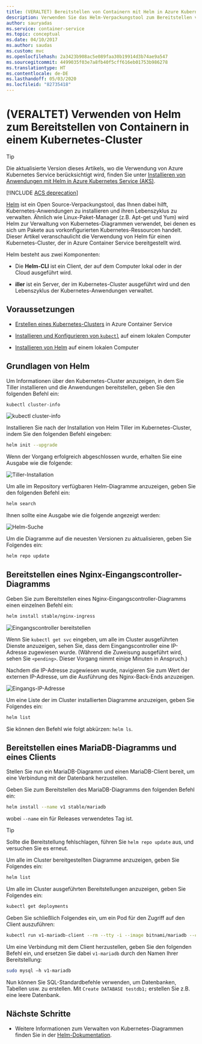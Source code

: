 ```yaml
---
title: (VERALTET) Bereitstellen von Containern mit Helm in Azure Kubernetes
description: Verwenden Sie das Helm-Verpackungstool zum Bereitstellen von Containern in einem Kubernetes-Cluster in Azure Container Service.
author: sauryadas
ms.service: container-service
ms.topic: conceptual
ms.date: 04/10/2017
ms.author: saudas
ms.custom: mvc
ms.openlocfilehash: 2a3423b908ac5e089faa30b19914d3b74ae9a547
ms.sourcegitcommit: 4499035f03e7a8fb40f5cff616eb01753b986278
ms.translationtype: HT
ms.contentlocale: de-DE
ms.lasthandoff: 05/03/2020
ms.locfileid: "82735418"
---
```

# <a name="deprecated-use-helm-to-deploy-containers-on-a-kubernetes-cluster"></a>(VERALTET) Verwenden von Helm zum Bereitstellen von Containern in einem Kubernetes-Cluster

> [!TIP]
> Die aktualisierte Version dieses Artikels, wo die Verwendung von Azure Kubernetes Service berücksichtigt wird, finden Sie unter [Installieren von Anwendungen mit Helm in Azure Kubernetes Service (AKS)](../../aks/kubernetes-helm.md).

[!INCLUDE [ACS deprecation](../../../includes/container-service-kubernetes-deprecation.md)]

[Helm](https://github.com/kubernetes/helm/) ist ein Open Source-Verpackungstool, das Ihnen dabei hilft, Kubernetes-Anwendungen zu installieren und ihren Lebenszyklus zu verwalten. Ähnlich wie Linux-Paket-Manager (z.B. Apt-get und Yum) wird Helm zur Verwaltung von Kubernetes-Diagrammen verwendet, bei denen es sich um Pakete aus vorkonfigurierten Kubernetes-Ressourcen handelt. Dieser Artikel veranschaulicht die Verwendung von Helm für einen Kubernetes-Cluster, der in Azure Container Service bereitgestellt wird.

Helm besteht aus zwei Komponenten: 
* Die **Helm-CLI** ist ein Client, der auf dem Computer lokal oder in der Cloud ausgeführt wird.  

* **iller** ist ein Server, der im Kubernetes-Cluster ausgeführt wird und den Lebenszyklus der Kubernetes-Anwendungen verwaltet. 
 
## <a name="prerequisites"></a>Voraussetzungen

* [Erstellen eines Kubernetes-Clusters](container-service-kubernetes-walkthrough.md) in Azure Container Service

* [Installieren und Konfigurieren von `kubectl`](../container-service-connect.md) auf einem lokalen Computer

* [Installieren von Helm](https://helm.sh/docs/intro/quickstart/) auf einem lokalen Computer

## <a name="helm-basics"></a>Grundlagen von Helm 

Um Informationen über den Kubernetes-Cluster anzuzeigen, in dem Sie Tiller installieren und die Anwendungen bereitstellen, geben Sie den folgenden Befehl ein:

```bash
kubectl cluster-info 
```
![kubectl cluster-info](./media/container-service-kubernetes-helm/clusterinfo.png)
 
Installieren Sie nach der Installation von Helm Tiller im Kubernetes-Cluster, indem Sie den folgenden Befehl eingeben:

```bash
helm init --upgrade
```
Wenn der Vorgang erfolgreich abgeschlossen wurde, erhalten Sie eine Ausgabe wie die folgende:

![Tiller-Installation](./media/container-service-kubernetes-helm/tiller-install.png)
 
 
 
 
Um alle im Repository verfügbaren Helm-Diagramme anzuzeigen, geben Sie den folgenden Befehl ein:

```bash 
helm search 
```

Ihnen sollte eine Ausgabe wie die folgende angezeigt werden:

![Helm-Suche](./media/container-service-kubernetes-helm/helm-search.png)
 
Um die Diagramme auf die neuesten Versionen zu aktualisieren, geben Sie Folgendes ein:

```bash 
helm repo update 
```
## <a name="deploy-an-nginx-ingress-controller-chart"></a>Bereitstellen eines Nginx-Eingangscontroller-Diagramms 
 
Geben Sie zum Bereitstellen eines Nginx-Eingangscontroller-Diagramms einen einzelnen Befehl ein:

```bash
helm install stable/nginx-ingress 
```
![Eingangscontroller bereitstellen](./media/container-service-kubernetes-helm/nginx-ingress.png)

Wenn Sie `kubectl get svc` eingeben, um alle im Cluster ausgeführten Dienste anzuzeigen, sehen Sie, dass dem Eingangscontroller eine IP-Adresse zugewiesen wurde. (Während die Zuweisung ausgeführt wird, sehen Sie `<pending>`. Dieser Vorgang nimmt einige Minuten in Anspruch.) 

Nachdem die IP-Adresse zugewiesen wurde, navigieren Sie zum Wert der externen IP-Adresse, um die Ausführung des Nginx-Back-Ends anzuzeigen. 
 
![Eingangs-IP-Adresse](./media/container-service-kubernetes-helm/ingress-ip-address.png)


Um eine Liste der im Cluster installierten Diagramme anzuzeigen, geben Sie Folgendes ein:

```bash
helm list 
```

Sie können den Befehl wie folgt abkürzen: `helm ls`.
 
 
 
 
## <a name="deploy-a-mariadb-chart-and-client"></a>Bereitstellen eines MariaDB-Diagramms und eines Clients

Stellen Sie nun ein MariaDB-Diagramm und einen MariaDB-Client bereit, um eine Verbindung mit der Datenbank herzustellen.

Geben Sie zum Bereitstellen des MariaDB-Diagramms den folgenden Befehl ein:

```bash
helm install --name v1 stable/mariadb
```

wobei `--name` ein für Releases verwendetes Tag ist.

> [!TIP]
> Sollte die Bereitstellung fehlschlagen, führen Sie `helm repo update` aus, und versuchen Sie es erneut.
>
 
 
Um alle im Cluster bereitgestellten Diagramme anzuzeigen, geben Sie Folgendes ein:

```bash 
helm list
```
 
Um alle im Cluster ausgeführten Bereitstellungen anzuzeigen, geben Sie Folgendes ein:

```bash
kubectl get deployments 
``` 
 
 
Geben Sie schließlich Folgendes ein, um ein Pod für den Zugriff auf den Client auszuführen:

```bash
kubectl run v1-mariadb-client --rm --tty -i --image bitnami/mariadb --command -- bash  
``` 
 
 
Um eine Verbindung mit dem Client herzustellen, geben Sie den folgenden Befehl ein, und ersetzen Sie dabei `v1-mariadb` durch den Namen Ihrer Bereitstellung:

```bash
sudo mysql –h v1-mariadb
```
 
 
Nun können Sie SQL-Standardbefehle verwenden, um Datenbanken, Tabellen usw. zu erstellen. Mit `Create DATABASE testdb1;` erstellen Sie z.B. eine leere Datenbank. 
 
 
 
## <a name="next-steps"></a>Nächste Schritte

* Weitere Informationen zum Verwalten von Kubernetes-Diagrammen finden Sie in der [Helm-Dokumentation](https://helm.sh/docs/). 

